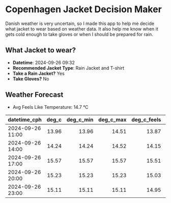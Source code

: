 
# Copenhagen Jacket Decision Maker

Danish weather is very uncertain, so I made this app to help me decide what jacket to wear based on weather data. 
It also help me know when it gets cold enough to take gloves or when I should be prepared for rain.

## What Jacket to wear?

- **Datetime**: 2024-09-26 09:32
- **Recommended Jacket Type**: Rain Jacket and T-shirt
- **Take a Rain Jacket?** Yes
- **Take Gloves?** No

## Weather Forecast
- Avg Feels Like Temperature: 14.7 °C

| datetime_cph     |   deg_c |   deg_c_min |   deg_c_max |   deg_c_feels | weather   | wind   | rain   |
|:-----------------|--------:|------------:|------------:|--------------:|:----------|:-------|:-------|
| 2024-09-26 11:00 |   13.96 |       13.96 |       14.51 |         13.87 | Rain      | High   | Medium |
| 2024-09-26 14:00 |   14.24 |       14.24 |       14.52 |         14.15 | Rain      | High   | Medium |
| 2024-09-26 17:00 |   15.57 |       15.57 |       15.57 |         15.51 | Rain      | High   | Medium |
| 2024-09-26 20:00 |   15.23 |       15.23 |       15.23 |         15.03 | Rain      | High   | Low    |
| 2024-09-26 23:00 |   15.11 |       15.11 |       15.11 |         14.95 | Clouds    | High   | None   |
        
